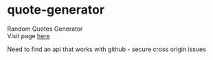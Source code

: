 # quote-generator
Random Quotes Generator <br/>
Visit page <a href="https://kevindeanlim.github.io/quote-generator/">here</a>

Need to find an api that works with github - secure cross origin issues
